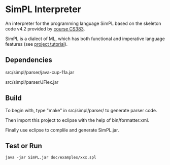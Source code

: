 # SimPL Interpreter

An interpreter for the programming language SimPL based on the skeleton code v4.2 provided by [course CS383](http://www.cs.sjtu.edu.cn/~kzhu/cs383/).

SimPL is a dialect of ML, which has both functional and imperative language features (see [project tutorial](doc/spec.pdf)).

## Dependencies

src/simpl/parser/java-cup-11a.jar

src/simpl/parser/JFlex.jar

## Build

To begin with, type "make" in src/simpl/parser/ to generate parser code.

Then import this project to eclipse with the help of bin/formatter.xml.

Finally use eclipse to complile and generate SimPL.jar.

## Test or Run

    java -jar SimPL.jar doc/examples/xxx.spl

